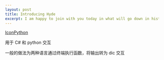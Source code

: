 ```yaml
---
layout: post
title: Introducing Hyde
excerpt: I am happy to join with you today in what will go down in history as the greatest demonstration for freedom in the history of our nation.
---
```




[IconPython](https://ironpython.net/)

用于 C# 和 python 交互

一般的做法为两种语言通过终端执行函数，将输出转为 dic 交互

